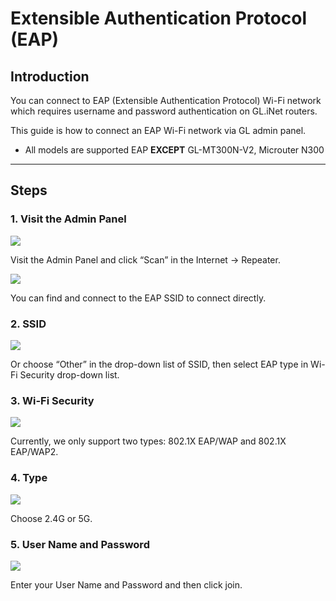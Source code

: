 
# Extensible Authentication Protocol (EAP)

## Introduction
You can connect to EAP (Extensible Authentication Protocol) Wi-Fi network which requires username and password authentication on GL.iNet routers.

This guide is how to connect an EAP Wi-Fi network via GL admin panel. 

* All models are supported EAP **EXCEPT** GL-MT300N-V2, Microuter N300


---
## Steps
### 1. Visit the Admin Panel 

![](https://static.gl-inet.com/docs/en/3/troubleshooting/EAP/Picture1.png)

Visit the Admin Panel and click “Scan” in the Internet -> Repeater.


![](https://static.gl-inet.com/docs/en/3/troubleshooting/EAP/Picture2.png)

You can find and connect to the EAP SSID to connect directly.



### 2. SSID

![](https://static.gl-inet.com/docs/en/3/troubleshooting/EAP/Picture3.png)

Or choose “Other” in the drop-down list of SSID, then select EAP type in Wi-Fi Security drop-down list.



### 3. Wi-Fi Security 

![](https://static.gl-inet.com/docs/en/3/troubleshooting/EAP/Picture4.png)

Currently, we only support two types: 802.1X EAP/WAP and 802.1X EAP/WAP2.



### 4. Type

![](https://static.gl-inet.com/docs/en/3/troubleshooting/EAP/Picture5.png)

Choose 2.4G or 5G. 



### 5. User Name and Password 

![](https://static.gl-inet.com/docs/en/3/troubleshooting/EAP/Picture6.png)

Enter your User Name and Password and then click join.